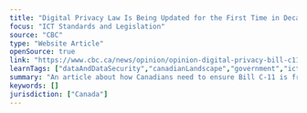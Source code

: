 ```yaml
---
title: "Digital Privacy Law Is Being Updated for the First Time in Decades, and It’s Imperative We Get It Right"
focus: "ICT Standards and Legislation"
source: "CBC"
type: "Website Article"
openSource: true
link: "https://www.cbc.ca/news/opinion/opinion-digital-privacy-bill-c11-1.5863117"
learnTags: ["dataAndDataSecurity","canadianLandscape","government","ict","legislationAndLaw","rights"]
summary: "An article about how Canadians need to ensure Bill C-11 is framed to give proper digital privacy protection."
keywords: []
jurisdiction: ["Canada"]
---
```

